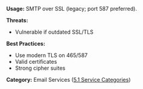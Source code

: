 **Usage:** SMTP over SSL (legacy; port 587 preferred).

**Threats:**
- Vulnerable if outdated SSL/TLS

**Best Practices:**
- Use modern TLS on 465/587
- Valid certificates
- Strong cipher suites

**Category:** Email Services ([5.1 Service Categories](../../5%20Overview%20-%20Why%20These%2025%20Ports%20Matter/5.1%20Service%20Categories%20and%20Their%20Importance.md))